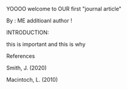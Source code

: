 YOOOO welcome to OUR  first "journal article" 

By : ME additioanl author ! 


INTRODUCTION: 

this is important and this is why 

References 

Smith, J. (2020)

Macintoch, L. (2010)
